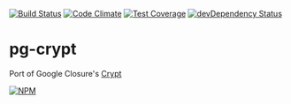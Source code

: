 [![Build Status](https://travis-ci.org/polyglotted/pg-crypt.svg?branch=master)](https://travis-ci.org/polyglotted/pg-crypt)
[![Code Climate](https://codeclimate.com/github/polyglotted/pg-crypt/badges/gpa.svg)](https://codeclimate.com/github/polyglotted/pg-crypt)
[![Test Coverage](https://codeclimate.com/github/polyglotted/pg-crypt/badges/coverage.svg)](https://codeclimate.com/github/polyglotted/pg-crypt/coverage)
[![devDependency Status](https://david-dm.org/polyglotted/pg-crypt/dev-status.svg?branch=master)](https://david-dm.org/polyglotted/pg-crypt#info=devDependencies)

# pg-crypt

Port of Google Closure's [Crypt](https://github.com/google/closure-library/blob/master/closure/goog/crypt/crypt.js)

[![NPM](https://nodei.co/npm/pg-crypt.png)](https://nodei.co/npm/pg-crypt/)
